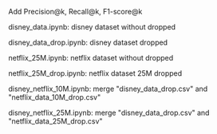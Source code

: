 Add Precision@k, Recall@k, F1-score@k

disney_data.ipynb: disney dataset without dropped

disney_data_drop.ipynb: disney dataset dropped

netflix_25M.ipynb: netflix dataset without dropped

netflix_25M_drop.ipynb: netflix dataset 25M dropped

disney_netflix_10M.ipynb: merge "disney_data_drop.csv" and "netflix_data_10M_drop.csv"

disney_netflix_25M.ipynb: merge "disney_data_drop.csv" and "netflix_data_25M_drop.csv"
